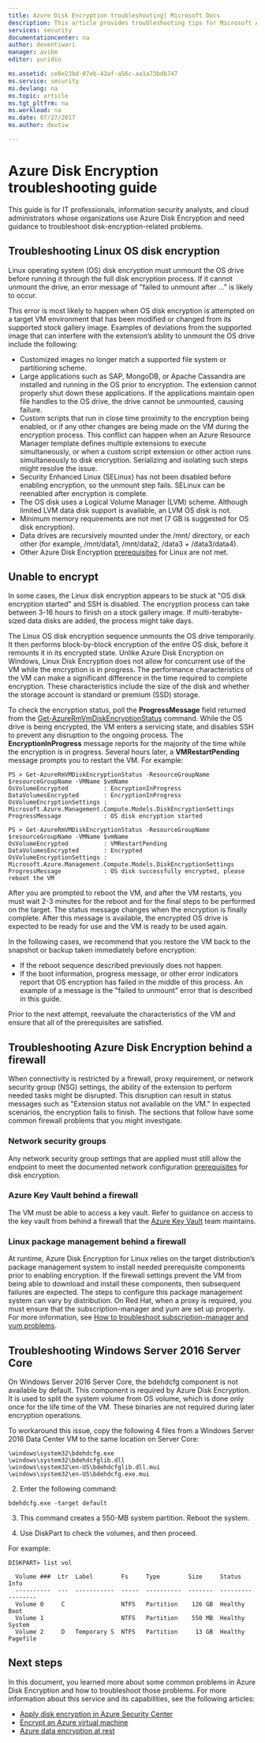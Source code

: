 ```yaml
---
title: Azure Disk Encryption troubleshooting| Microsoft Docs
description: This article provides troubleshooting tips for Microsoft Azure Disk Encryption for Windows and Linux IaaS VMs.
services: security
documentationcenter: na
author: deventiwari
manager: avibm
editor: yuridio

ms.assetid: ce0e23bd-07eb-43af-a56c-aa1a73bdb747
ms.service: security
ms.devlang: na
ms.topic: article
ms.tgt_pltfrm: na
ms.workload: na
ms.date: 07/27/2017
ms.author: devtiw

---
```

# Azure Disk Encryption troubleshooting guide

This guide is for IT professionals, information security analysts, and cloud administrators whose organizations use Azure Disk Encryption and need guidance to troubleshoot disk-encryption-related problems.

## Troubleshooting Linux OS disk encryption

Linux operating system (OS) disk encryption must unmount the OS drive before running it through the full disk encryption process. If it cannot unmount the drive, an error message of "failed to unmount after …" is likely to occur.

This error is most likely to happen when OS disk encryption is attempted on a target VM environment that has been modified or changed from its supported stock gallery image. Examples of deviations from the supported image that can interfere with the extension’s ability to unmount the OS drive include the following:
- Customized images no longer match a supported file system or partitioning scheme.
- Large applications such as SAP, MongoDB, or Apache Cassandra are installed and running in the OS prior to encryption. The extension cannot properly shut down these applications. If the applications maintain open file handles to the OS drive, the drive cannot be unmounted, causing failure.
- Custom scripts that run in close time proximity to the encryption being enabled, or if any other changes are being made on the VM during the encryption process. This conflict can happen when an Azure Resource Manager template defines multiple extensions to execute simultaneously, or when a custom script extension or other action runs simultaneously to disk encryption. Serializing and isolating such steps might resolve the issue.
- Security Enhanced Linux (SELinux) has not been disabled before enabling encryption, so the unmount step fails. SELinux can be reenabled after encryption is complete.
- The OS disk uses a Logical Volume Manager (LVM) scheme. Although limited LVM data disk support is available, an LVM OS disk is not.
- Minimum memory requirements are not met (7 GB is suggested for OS disk encryption).
- Data drives are recursively mounted under the /mnt/ directory, or each other (for example, /mnt/data1, /mnt/data2, /data3 + /data3/data4).
- Other Azure Disk Encryption [prerequisites](https://docs.microsoft.com/en-us/azure/security/azure-security-disk-encryption) for Linux are not met.

## Unable to encrypt

In some cases, the Linux disk encryption appears to be stuck at "OS disk encryption started" and SSH is disabled. The encryption process can take between 3-16 hours to finish on a stock gallery image. If multi-terabyte-sized data disks are added, the process might take days.

The Linux OS disk encryption sequence unmounts the OS drive temporarily. It then performs block-by-block encryption of the entire OS disk, before it remounts it in its encrypted state. Unlike Azure Disk Encryption on Windows, Linux Disk Encryption does not allow for concurrent use of the VM while the encryption is in progress. The performance characteristics of the VM can make a significant difference in the time required to complete encryption. These characteristics include the size of the disk and whether the storage account is standard or premium (SSD) storage.

To check the encryption status, poll the **ProgressMessage** field returned from the [Get-AzureRmVmDiskEncryptionStatus](https://docs.microsoft.com/powershell/module/azurerm.compute/get-azurermvmdiskencryptionstatus) command. While the OS drive is being encrypted, the VM enters a servicing state, and disables SSH to prevent any disruption to the ongoing process. The **EncryptionInProgress** message reports for the majority of the time while the encryption is in progress. Several hours later, a **VMRestartPending** message prompts you to restart the VM. For example:


```
PS > Get-AzureRmVMDiskEncryptionStatus -ResourceGroupName $resourceGroupName -VMName $vmName
OsVolumeEncrypted          : EncryptionInProgress
DataVolumesEncrypted       : EncryptionInProgress
OsVolumeEncryptionSettings : Microsoft.Azure.Management.Compute.Models.DiskEncryptionSettings
ProgressMessage            : OS disk encryption started

PS > Get-AzureRmVMDiskEncryptionStatus -ResourceGroupName $resourceGroupName -VMName $vmName
OsVolumeEncrypted          : VMRestartPending
DataVolumesEncrypted       : Encrypted
OsVolumeEncryptionSettings : Microsoft.Azure.Management.Compute.Models.DiskEncryptionSettings
ProgressMessage            : OS disk successfully encrypted, please reboot the VM
```

After you are prompted to reboot the VM, and after the VM restarts, you must wait 2-3 minutes for the reboot and for the final steps to be performed on the target. The status message changes when the encryption is finally complete. After this message is available, the encrypted OS drive is expected to be ready for use and the VM is ready to be used again.

In the following cases, we recommend that you restore the VM back to the snapshot or backup taken immediately before encryption:
   - If the reboot sequence described previously does not happen.
   - If the boot information, progress message, or other error indicators report that OS encryption has failed in the middle of this process. An example of a message is the "failed to unmount" error that is described in this guide.

Prior to the next attempt, reevaluate the characteristics of the VM and ensure that all of the prerequisites are satisfied.

## Troubleshooting Azure Disk Encryption behind a firewall
When connectivity is restricted by a firewall, proxy requirement, or network security group (NSG) settings, the ability of the extension to perform needed tasks might be disrupted. This disruption can result in status messages such as "Extension status not available on the VM." In expected scenarios, the encryption fails to finish. The sections that follow have some common firewall problems that you might investigate.

### Network security groups
Any network security group settings that are applied must still allow the endpoint to meet the documented network configuration [prerequisites](https://docs.microsoft.com/azure/security/azure-security-disk-encryption#prerequisites) for disk encryption.

### Azure Key Vault behind a firewall
The VM must be able to access a key vault. Refer to guidance on access to the key vault from behind a firewall that the [Azure Key Vault](https://docs.microsoft.com/azure/key-vault/key-vault-access-behind-firewall) team maintains.

### Linux package management behind a firewall

At runtime, Azure Disk Encryption for Linux relies on the target distribution’s package management system to install needed prerequisite components prior to enabling encryption. If the firewall settings prevent the VM from being able to download and install these components, then subsequent failures are expected. The steps to configure this package management system can vary by distribution. On Red Hat, when a proxy is required, you must ensure that the subscription-manager and yum are set up properly. For more information, see [How to troubleshoot subscription-manager and yum problems](https://access.redhat.com/solutions/189533).  

## Troubleshooting Windows Server 2016 Server Core

On Windows Server 2016 Server Core, the bdehdcfg component is not available by default. This component is required by Azure Disk Encryption. It is used to split the system volume from OS volume, which is done only once for the life time of the VM. These binaries are not required during later encryption operations.

To workaround this issue, copy the following 4 files from a Windows Server 2016 Data Center VM to the same location on Server Core:

   ```
   \windows\system32\bdehdcfg.exe
   \windows\system32\bdehdcfglib.dll
   \windows\system32\en-US\bdehdcfglib.dll.mui
   \windows\system32\en-US\bdehdcfg.exe.mui
   ```

   2. Enter the following command:

   ```
   bdehdcfg.exe -target default
   ```

   3. This command creates a 550-MB system partition. Reboot the system.

   4. Use DiskPart to check the volumes, and then proceed.  

For example:

```
DISKPART> list vol

  Volume ###  Ltr  Label        Fs     Type        Size     Status     Info
  ----------  ---  -----------  -----  ----------  -------  ---------  --------
  Volume 0     C                NTFS   Partition    126 GB  Healthy    Boot
  Volume 1                      NTFS   Partition    550 MB  Healthy    System
  Volume 2     D   Temporary S  NTFS   Partition     13 GB  Healthy    Pagefile
```
## Next steps

In this document, you learned more about some common problems in Azure Disk Encryption and how to troubleshoot those problems. For more information about this service and its capabilities, see the following articles:

- [Apply disk encryption in Azure Security Center](https://docs.microsoft.com/azure/security-center/security-center-apply-disk-encryption)
- [Encrypt an Azure virtual machine](https://docs.microsoft.com/azure/security-center/security-center-disk-encryption)
- [Azure data encryption at rest](https://docs.microsoft.com/azure/security/azure-security-encryption-atrest)
